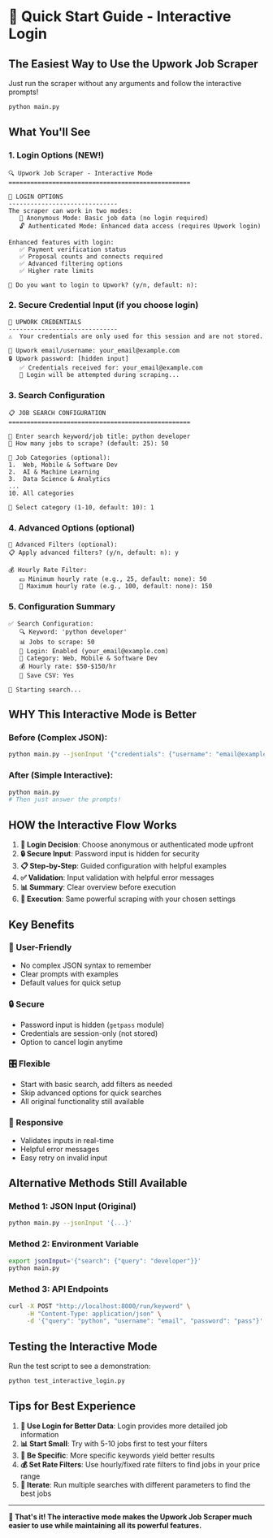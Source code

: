 # 🚀 Quick Start Guide - Interactive Login

## The Easiest Way to Use the Upwork Job Scraper

Just run the scraper without any arguments and follow the interactive prompts!

```bash
python main.py
```

## What You'll See

### 1. **Login Options** (NEW!)
```
🔍 Upwork Job Scraper - Interactive Mode
==================================================

🔐 LOGIN OPTIONS
------------------------------
The scraper can work in two modes:
   🚫 Anonymous Mode: Basic job data (no login required)
   🔓 Authenticated Mode: Enhanced data access (requires Upwork login)

Enhanced features with login:
   ✅ Payment verification status
   ✅ Proposal counts and connects required
   ✅ Advanced filtering options
   ✅ Higher rate limits

🔑 Do you want to login to Upwork? (y/n, default: n):
```

### 2. **Secure Credential Input** (if you choose login)
```
📧 UPWORK CREDENTIALS
------------------------------
⚠️  Your credentials are only used for this session and are not stored.

📧 Upwork email/username: your_email@example.com
🔒 Upwork password: [hidden input]
   ✅ Credentials received for: your_email@example.com
   🔐 Login will be attempted during scraping...
```

### 3. **Search Configuration**
```
📋 JOB SEARCH CONFIGURATION
==================================================

📝 Enter search keyword/job title: python developer
🔢 How many jobs to scrape? (default: 25): 50

📂 Job Categories (optional):
1.  Web, Mobile & Software Dev
2.  AI & Machine Learning
3.  Data Science & Analytics
...
10. All categories

🎯 Select category (1-10, default: 10): 1
```

### 4. **Advanced Options** (optional)
```
🔧 Advanced Filters (optional):
📋 Apply advanced filters? (y/n, default: n): y

💰 Hourly Rate Filter:
   💵 Minimum hourly rate (e.g., 25, default: none): 50
   💎 Maximum hourly rate (e.g., 100, default: none): 150
```

### 5. **Configuration Summary**
```
✅ Search Configuration:
   🔍 Keyword: 'python developer'
   📊 Jobs to scrape: 50
   🔐 Login: Enabled (your_email@example.com)
   📂 Category: Web, Mobile & Software Dev
   💰 Hourly rate: $50-$150/hr
   💾 Save CSV: Yes

🚀 Starting search...
```

## **WHY** This Interactive Mode is Better

### **Before** (Complex JSON):
```bash
python main.py --jsonInput '{"credentials": {"username": "email@example.com", "password": "password"}, "search": {"query": "python developer", "limit": 50, "category": ["web, mobile & software dev"], "hourly_min": 50, "hourly_max": 150}}'
```

### **After** (Simple Interactive):
```bash
python main.py
# Then just answer the prompts!
```

## **HOW** the Interactive Flow Works

1. **🔐 Login Decision**: Choose anonymous or authenticated mode upfront
2. **🔒 Secure Input**: Password input is hidden for security
3. **📋 Step-by-Step**: Guided configuration with helpful examples
4. **✅ Validation**: Input validation with helpful error messages
5. **📊 Summary**: Clear overview before execution
6. **🚀 Execution**: Same powerful scraping with your chosen settings

## Key Benefits

### **🎯 User-Friendly**
- No complex JSON syntax to remember
- Clear prompts with examples
- Default values for quick setup

### **🔒 Secure**
- Password input is hidden (`getpass` module)
- Credentials are session-only (not stored)
- Option to cancel login anytime

### **🎛️ Flexible**
- Start with basic search, add filters as needed
- Skip advanced options for quick searches
- All original functionality still available

### **📱 Responsive**
- Validates inputs in real-time
- Helpful error messages
- Easy retry on invalid input

## Alternative Methods Still Available

### Method 1: JSON Input (Original)
```bash
python main.py --jsonInput '{...}'
```

### Method 2: Environment Variable
```bash
export jsonInput='{"search": {"query": "developer"}}'
python main.py
```

### Method 3: API Endpoints
```bash
curl -X POST "http://localhost:8000/run/keyword" \
     -H "Content-Type: application/json" \
     -d '{"query": "python", "username": "email", "password": "pass"}'
```

## Testing the Interactive Mode

Run the test script to see a demonstration:
```bash
python test_interactive_login.py
```

## Tips for Best Experience

1. **🔐 Use Login for Better Data**: Login provides more detailed job information
2. **📊 Start Small**: Try with 5-10 jobs first to test your filters
3. **🎯 Be Specific**: More specific keywords yield better results
4. **💰 Set Rate Filters**: Use hourly/fixed rate filters to find jobs in your price range
5. **🔄 Iterate**: Run multiple searches with different parameters to find the best jobs

---

**🎉 That's it! The interactive mode makes the Upwork Job Scraper much easier to use while maintaining all its powerful features.**
